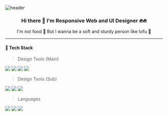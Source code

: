 ![header](https://capsule-render.vercel.app/api?type=rect&color=gradient&height=84&section=header&text=SOFT%20and%20STURDY&fontSize=72&fontAlign=50&fontAlignY=82&fontColor=ffffff)
<div align="center">    
    
### Hi there 👋 I'm Responsive Web and UI Designer 🔥🔥
I'm not food 🤪 But I wanna be a soft and sturdy person like tofu 🧈    

</div>    

---

#### 💪 Tech Stack 

> Design Tools (Main)   
    
 <img src="https://img.shields.io/badge/Adobe Photoshop-31A8FF?style=flat-square&logo=AdobePhotoshop&logoColor=white"/></a> <img src="https://img.shields.io/badge/Adobe Illustrator-FF9A00?style=flat-square&logo=AdobeIllustrator&logoColor=white"/></a> <img src="https://img.shields.io/badge/Adobe XD-FF61F6?style=flat-square&logo=AdobeXD&logoColor=white"/></a> <img src="https://img.shields.io/badge/Figma-F24E1E?style=flat-square&logo=Figma&logoColor=white"/></a>  
 
> Design Tools (Sub)    

 <img src="https://img.shields.io/badge/Adobe After Effects-7799ff?style=flat-square&logo=AdobeAfterEffects&logoColor=white"/></a> <img src="https://img.shields.io/badge/Adobe Audition-9977dd?style=flat-square&logo=AdobeAudition&logoColor=white"/></a> <img src="https://img.shields.io/badge/Blender-F5792A?style=flat-square&logo=Blender&logoColor=white"/></a>
 
> Languages  

 <img src="https://img.shields.io/badge/HTML5-E34F26?style=flat-square&logo=HTML5&logoColor=white"/></a> <img src="https://img.shields.io/badge/CSS3-1572B6?style=flat-square&logo=CSS3&logoColor=white"/></a> <img src="https://img.shields.io/badge/JavaScript-F7DF1E?style=flat-square&logo=JavaScript&logoColor=white"/></a>
